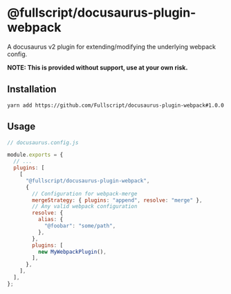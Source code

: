 # @fullscript/docusaurus-plugin-webpack

A docusaurus v2 plugin for extending/modifying the underlying webpack config. 

**NOTE: This is provided without support, use at your own risk.**

## Installation

`yarn add https://github.com/Fullscript/docusaurus-plugin-webpack#1.0.0`

## Usage

```js
// docusaurus.config.js

module.exports = {
  // ...
  plugins: [
    [
      "@fullscript/docusaurus-plugin-webpack",
      {
        // Configuration for webpack-merge
        mergeStrategy: { plugins: "append", resolve: "merge" },
        // Any valid webpack configuration
        resolve: {
          alias: {
            "@foobar": "some/path",
          },
        },
        plugins: [
          new MyWebpackPlugin(),
        ],
      },
    ],
  ],
};
```